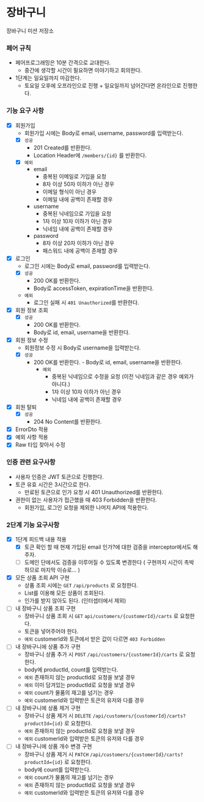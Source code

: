 # 장바구니

장바구니 미션 저장소

### 페어 규칙

- 페어프로그래밍은 10분 간격으로 교대한다.
    - 중간에 생각할 시간이 필요하면 이야기하고 회의한다.
- 1단계는 일요일까지 마감한다.
    - 토요일 오후에 오프라인으로 진행 + 일요일까지 넘어간다면 온라인으로 진행한다.

### 기능 요구 사항

- [x] 회원가입
    - 회원가입 시에는 Body로 email, username, password를 입력받는다.
    - [x] `성공`
        - 201 Created를 반환한다.
        - Location Header에 `/members/{id}` 를 반환한다.
    - [x] `예외`
        - email
            - 중복된 이메일로 가입을 요청
            - 8자 이상 50자 이하가 아닌 경우
            - 이메일 형식이 아닌 경우
            - 이메일 내에 공백이 존재할 경우
        - username
            - 중복된 닉네임으로 가입을 요청
            - 1자 이상 10자 이하가 아닌 경우
            - 닉네임 내에 공백이 존재할 경우
        - password
            - 8자 이상 20자 이하가 아닌 경우
            - 패스워드 내에 공백이 존재할 경우
- [x] 로그인
    - 로그인 시에는 Body로 email, password를 입력받는다.
    - [x] `성공`
        - 200 OK를 반환한다.
        - Body로 accessToken, expirationTime을 반환한다.
    - `예외`
        - 로그인 실패 시 `401 Unauthorized`를 반환한다.
- [x] 회원 정보 조회
    - [x] `성공`
        - 200 OK를 반환한다.
        - Body로 id, email, username을 반환한다.
- [x] 회원 정보 수정
    - 회원정보 수정 시 Body로 username을 입력받는다.
    - [x] `성공`
      - 200 OK를 반환한다. - Body로 id, email, username을 반환한다.
        - `예외`
            - 중복된 닉네임으로 수정을 요청 (이전 닉네임과 같은 경우 예외가 아니다.)
            - 1자 이상 10자 이하가 아닌 경우
            - 닉네임 내에 공백이 존재할 경우
- [x] 회원 탈퇴
    - [x] `성공`
        - 204 No Content를 반환한다.

- [x] ErrorDto 적용
- [x] 예외 사항 적용
- [x] Raw 타입 찾아서 수정

### 인증 관련 요구사항

- 사용자 인증은 JWT 토큰으로 진행한다.
- 토큰 유효 시간은 3시간으로 한다.
    - 만료된 토큰으로 인가 요청 시 401 Unauthorized를 반환한다.
- 권한이 없는 사용자가 접근했을 때 403 Forbidden을 반환한다.
    - 회원가입, 로그인 요청을 제외한 나머지 API에 적용한다.

### 2단계 기능 요구사항

- [x] 1단계 피드백 내용 적용
    - [x] 토큰 확인 할 때 현재 가입된 email 인가?에 대한 검증을 interceptor에서도 해주자.
    - [ ] 도메인 단에서도 검증을 이루어질 수 있도록 변경한다 ( 구현까지 시간이 촉박하므로 마지막 이슈로... )
- [x] 모든 상품 조회 API 구현
    - 상품 조회 시에는 `GET` `/api/products` 로 요청한다.
    - List를 이용해 모든 상품이 조회된다.
    - 인가를 받지 않아도 된다. (인터셉터에서 제외)
- [ ] 내 장바구니 상품 조회 구현
    - 장바구니 상품 조회 시 `GET` `api/customers/{customerId}/carts` 로 요청한다.
    - 토큰을 넣어주어야 한다.
    - `예외` customerId와 토큰에서 받은 값이 다르면 `403 Forbidden`
- [ ] 내 장바구니에 상품 추가 구현
    - 장바구니 상품 추가 시 `POST` `/api/customers/{customerId}/carts` 로 요청한다.
    - body에 productId, count를 입력받는다.
    - `예외` 존재하지 않는 productId로 요청을 보낼 경우
    - `예외` 이미 담겨있는 productId로 요청을 보낼 경우
    - `예외` count가 물품의 재고를 넘기는 경우
    - `예외` customerId와 입력받은 토큰의 유저와 다를 경우
- [ ] 내 장바구니에 상품 제거 구현
    - 장바구니 상품 제거 시 `DELETE` `/api/customers/{customerId}/carts?productId={id}` 로 요청한다.
    - `예외` 존재하지 않는 productId로 요청을 보낼 경우
    - `예외` customerId와 입력받은 토큰의 유저와 다를 경우
- [ ] 내 장바구니에 상품 개수 변경 구현
    - 장바구니 상품 제거 시 `PATCH` `/api/customers/{customerId}/carts?productId={id}` 로 요청한다.
    - body에 count를 입력받는다.
    - `예외` count가 물품의 재고를 넘기는 경우
    - `예외` 존재하지 않는 productId로 요청을 보낼 경우
    - `예외` customerId와 입력받은 토큰의 유저와 다를 경우
